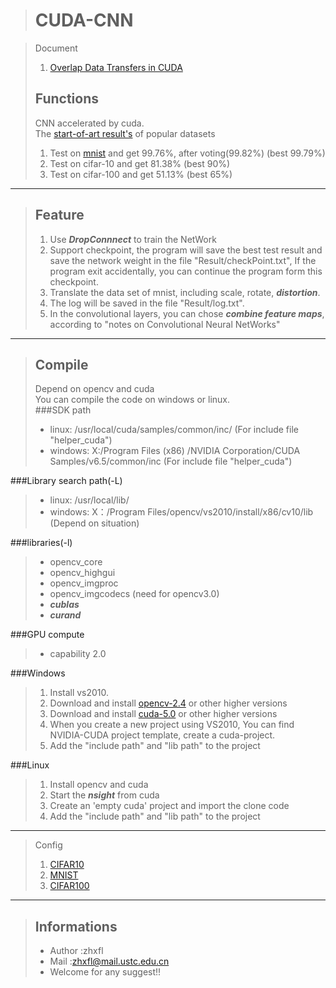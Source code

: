 >CUDA-CNN
>========


>Document   
>1.  <a href="http://zhxfl.github.io/cuda-cnn_cuda-stream"> Overlap Data Transfers in CUDA </a>
>
>Functions
>--------
>CNN accelerated by cuda.   
>The <a href="http://rodrigob.github.io/are_we_there_yet/build/classification_datasets_results.html"> start-of-art result's</a> of popular datasets    
>1. Test on <a href="http://yann.lecun.com/exdb/mnist/"> mnist</a> and get 99.76%, after voting(99.82%) (best 99.79%)   
>2. Test on cifar-10  and get 81.38%   (best 90%)   
>3. Test on cifar-100 and get 51.13%   (best 65%)   
***

>Feature
>--------
>1. Use ***DropConnnect*** to train the NetWork
>2. Support checkpoint, the program will save the best test result and save the network weight in the file "Result/checkPoint.txt", If the program exit accidentally, you can continue the program form this checkpoint.
>3. Translate the data set of mnist, including scale, rotate, ***distortion***.
>4. The log will be saved in the file "Result/log.txt".  
>5. In the convolutional layers, you can chose ***combine feature maps***, according to "notes on Convolutional Neural NetWorks"
>

***

>Compile
>-------
>Depend on opencv and cuda    
>You can compile the code on windows or linux.   
###SDK path   
>* linux: /usr/local/cuda/samples/common/inc/ (For include file "helper_cuda")      
>* windows: X:/Program Files (x86) /NVIDIA Corporation/CUDA Samples/v6.5/common/inc (For include file "helper_cuda")   
>
###Library search path(-L)   
>* linux: /usr/local/lib/   
>* windows: X：/Program Files/opencv/vs2010/install/x86/cv10/lib (Depend on situation)    
>
###libraries(-l)      
>* opencv_core   
>* opencv_highgui   
>* opencv_imgproc   
>* opencv_imgcodecs (need for opencv3.0)   
>* ***cublas***   
>* ***curand***   
>
###GPU compute 
>* capability 2.0   
>
###Windows
>1. Install vs2010.
>2. Download and install <a href="http://sourceforge.net/projects/opencvlibrary/files/opencv-win/3.0.0-beta/"> opencv-2.4</a> or other higher versions
>3. Download and install <a href="https://developer.nvidia.com/cuda-downloads"> cuda-5.0</a> or other higher versions
>4. When you create a new project using VS2010, You can find NVIDIA-CUDA project template, create a cuda-project.
>5. Add the "include path" and "lib path" to the project
>
###Linux
>1. Install opencv and cuda
>2. Start the ***nsight*** from cuda
>3. Create an 'empty cuda' project and import the clone code   
>4. Add the "include path" and "lib path" to the project
>

***

>Config   
>1. <a href="https://github.com/zhxfl/CUDA-CNN/blob/master/Config/Cifar10Config.txt">CIFAR10</a>   
>2. <a href="https://github.com/zhxfl/CUDA-CNN/blob/master/Config/MnistConfig.txt">MNIST</a>   
>3. <a href="https://github.com/zhxfl/CUDA-CNN/blob/master/Config/Cifar100Config.txt">CIFAR100</a>
***

>Informations
>------------
>* Author :zhxfl  
>* Mail   :zhxfl@mail.ustc.edu.cn  
>* Welcome for any suggest!!   

